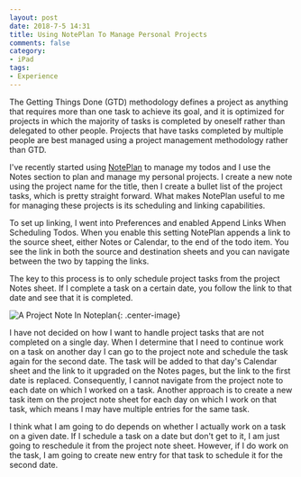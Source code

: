 ```yaml
---
layout: post
date: 2018-7-5 14:31
title: Using NotePlan To Manage Personal Projects
comments: false
category:
- iPad
tags:
- Experience
---
```

The Getting Things Done (GTD) methodology defines a project as anything that requires more than one task to achieve its goal, and it is optimized for projects in which the majority of tasks is completed by oneself rather than delegated to other people. Projects that have tasks completed by multiple people are best managed using a project management methodology rather than GTD. 

I've recently started using [NotePlan](https://noteplan.co) to manage my todos and I use the Notes section to plan and manage my personal projects. I create a new note using the project name for the title, then I create a bullet list of the project tasks, which is pretty straight forward. What makes NotePlan useful to me for managing these projects is its scheduling and linking capabilities. 

To set up linking, I went into Preferences and enabled Append Links When Scheduling Todos. When you enable this setting NotePlan appends a link to the source sheet, either Notes or Calendar, to the end of the todo item. You see the link in both the source and destination sheets and you can navigate between the two by tapping the links.

The key to this process is to only schedule project tasks from the project Notes sheet. If I complete a task on a certain date, you follow the link to that date and see that it is completed. 

![A Project Note In Noteplan](http://frankm.org/images/notePlanProjectNote.JPG){: .center-image}

I have not decided on how I want to handle project tasks that are not completed on a single day. When I determine that I need to continue work on a task on another day I can go to the project note and schedule the task again for the second date.  The task will be added to that day's Calendar sheet and the link to it upgraded on the Notes pages, but the link to the first date is replaced. Consequently, I cannot navigate from the project note to each date on which I worked on a task. Another approach is to create a new task item on the project note sheet for each day on which I work on that task, which means I may have multiple entries for the same task. 

I think what I am going to do depends on whether I actually work on a task on a given date. If I schedule a task on a date but don't get to it, I am just going to reschedule it from the project note sheet. However, if I do work on the task, I am going to create new entry for that task to schedule it for the second date.